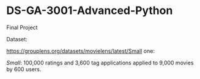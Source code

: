 # DS-GA-3001-Advanced-Python
Final Project



Dataset:

 https://grouplens.org/datasets/movielens/latest/Small one: 

*Small*: 100,000 ratings and 3,600 tag applications applied to 9,000 movies by 600 users.

